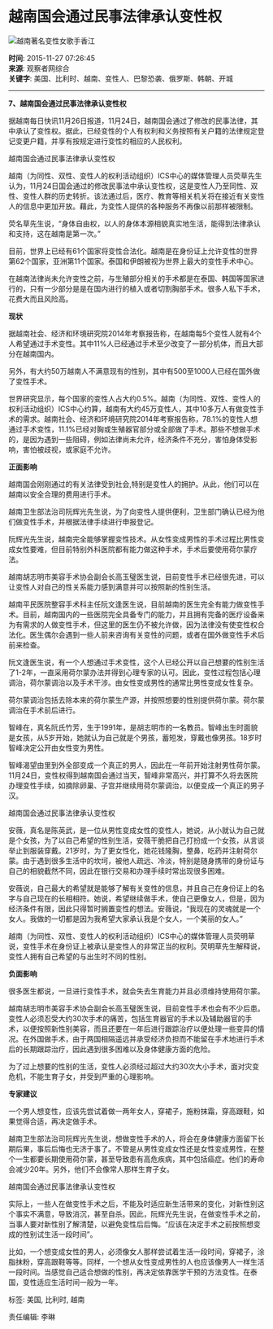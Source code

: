 # 越南国会通过民事法律承认变性权

![越南著名变性女歌手香江](http://i.guancha.cn/news/2015/11/27/20151127083621305.jpg)

**时间**: 2015-11-27 07:26:45  
**来源**: 观察者网综合  
**关键字**: 美国、比利时、越南、变性人、巴黎恐袭、俄罗斯、韩朝、开城

---

**7、越南国会通过民事法律承认变性权**

据越南每日快讯11月26日报道，11月24日，越南国会通过了修改的民事法律，其中承认了变性权。据此，已经变性的个人有权利和义务按照有关户籍的法律规定登记变更户籍，并享有按规定进行变性的相应的人民权利。

越南国会通过民事法律承认变性权

越南（为同性、双性、变性人的权利活动组织）ICS中心的媒体管理人员荧草先生认为，11月24日国会通过的修改民事法中承认变性权，这是变性人乃至同性、双性、变性人群的历史转折。该法通过后，医疗、教育等相关机关将在接近有关变性人的信息中更加开放。藉此，为变性人提供的各种服务不再像以前那样被限制。

荧名草先生说，“身体自由权，以人的身体本源相貌真实地生活，能得到法律承认和支持，这在越南是第一次。”

目前，世界上已经有61个国家将变性合法化。越南是在身份证上允许变性的世界第62个国家，亚洲第11个国家。泰国和伊朗被视为世界上最大的变性手术中心。

在越南法律尚未允许变性之前，与生殖部分相关的手术都是在泰国、韩国等国家进行的，只有一少部分是是在国内进行的植入或者切割胸部手术。很多人私下手术，花费大而且风险高。

**现状**

据越南社会、经济和环境研究院2014年考察报告称，在越南每5个变性人就有4个人希望通过手术变性。其中11%人已经通过手术至少改变了一部分机体，而且大部分在越南国内。

另外，有大约50万越南人不满意现有的性别，其中有500至1000人已经在国外做了变性手术。

世界研究显示，每个国家的变性人占大约0.5%。越南（为同性、双性、变性人的权利活动组织）ICS中心约算，越南有大约45万变性人，其中10多万人有做变性手术的需求。越南社会、经济和环境研究院2014年考察报告称，78.1%的变性人想通过手术变性，11.1%已经对胸或生殖器官部分或全部做了手术。那些不想做手术的，是因为遇到一些阻碍，例如法律尚未允许，经济条件不充分，害怕身体受影响，害怕被歧视，或家庭不允许。

**正面影响**

越南国会刚刚通过的有关法律受到社会,特别是变性人的拥护。从此，他们可以在越南以安全合理的费用进行手术。

越南卫生部法治司阮辉光先生说，为了向变性人提供便利，卫生部门确认已经为他们做变性手术，并根据法律手续进行申报登记。

阮辉光先生说，越南完全能够掌握变性技术。从女性变成男性的手术过程比男性变成女性要难，但目前特别外科医院都有能力做这种手术，手术后要使用荷尔蒙疗法。

越南胡志明市美容手术协会副会长高玉璧医生说，目前变性手术已经很先进，可以让变性人对自己的性关系能力感到满意并可以按照新的性别生活。

越南平民医院整容手术科主任阮文逢医生说，目前越南的医生完全有能力做变性手术。目前，越南国内的一些医院完全具备专门的能力，并且拥有完备的医疗设备来为有需求的人做变性手术，但这里的医生仍不被允许做，因为法律没有使变性权合法化。医生偶尔会遇到一些人前来咨询有关变性的问题，或者在国外做变性手术后前来检查。

阮文逢医生说，有一个人想通过手术变性，这个人已经公开以自己想要的性别生活了1-2年，一直采用荷尔蒙办法并得到心理专家的认可。因此，变性过程包括心理调治，荷尔蒙调治以及手术干涉。由女性变成男性的通常比男性变成女性复杂。

荷尔蒙调治包括去除本来的荷尔蒙生产源，并按照想要的性别提供荷尔蒙。荷尔蒙调治在手术前后进行。

智峰在，真名阮氏竹芳，生于1991年，是胡志明市的一名教员。智峰出生时面貌是女孩，从5岁开始，她就认为自己就是个男孩，蓄短发，穿戴也像男孩。18岁时智峰决定公开由女性变为男性。

智峰渴望由里到外全部变成一个真正的男人，因此在一年前开始注射男性荷尔蒙。11月24日，变性权得到越南国会通过当天，智峰非常高兴，并打算不久将去医院办理变性手续，如摘除卵巢、子宫并继续用荷尔蒙调治，以便变成一个真正的男子汉。

越南国会通过民事法律承认变性权

安薇，真名是陈英武，是一位从男性变成女性的变性人，她说，从小就认为自己就是个女孩，为了以自己希望的性别生活，安薇干脆把自己打扮成一个女孩，从言谈举止到服装穿戴。21岁时，为了更女性化，她花钱隆胸，整鼻，吃药并注射荷尔蒙。由于遇到很多生活中的坎坷，被他人疏远、冷淡，特别是随身携带的身份证与自己的相貌截然不同，因此在银行交易和办理手续时常出现很多困难。

安薇说，自己最大的希望就是能够了解有关变性的信息，并且自己在身份证上的名字与自己现在的长相相符。她说，希望继续做手术，使自己更像女人，但是，因为经济条件有限，因此只得暂时搁置变性的想法。安薇说，“我现在的灵魂就是一个女人。我做的一切都是因为我希望大家承认我是个女人，一个美丽的女人。”

越南（为同性、双性、变性人的权利活动组织）ICS中心的媒体管理人员荧明草说，变性手术在身份证上被承认是变性人的非常正当的权利。荧明草先生解释说，变性人拥有自己希望的与出生时不同的性别。

**负面影响**

很多医生都说，一旦进行变性手术，就会失去生育能力并且必须维持使用荷尔蒙。

越南胡志明市美容手术协会副会长高玉璧医生说，目前变性手术也会有不少后患。变性人必须忍受大约30次手术的痛苦，包括生育器官的手术以及辅助器官的手术，以便按照新性别美容，而且还要在一年后进行跟踪治疗以便处理一些变异的情况。在外国做手术，由于两国相隔遥远并承受经济负担而不能留在手术地进行手术后的长期跟踪治疗，因此遇到很多困难以及身体健康方面的危险。

为了过上想要的性别的生活，变性人必须经过超过大约30次大小手术，面对灾变危机，不能生育子女，并受到严重的心理影响。

**专家建议**

一个男人想变性，应该先尝试着做一两年女人，穿裙子，施粉抹霜，穿高跟鞋，如果觉得合适，再决定做手术。

越南卫生部法治司阮辉光先生说，想做变性手术的人，将会在身体健康方面留下长期后果，事后后悔也无济于事了。不管是从男性变成女性还是女性变成男性，在整个一生都要长期使用荷尔蒙，甚至导致患有高危疾病，其中包括癌症。他们的寿命会减少20年。另外，他们不会像常人那样生育子女。

越南国会通过民事法律承认变性权

实际上，一些人在做变性手术之后，不能及时适应新生活带来的变化，对新性别这个事实不满意，导致消沉，甚至自杀。因此，阮辉光先生说，在做变性手术之前，当事人要对新性别了解清楚，以避免变性后后悔。“应该在决定手术之前按照想变成的性别试生活一段时间”。

比如，一个想变成女性的男人，必须像女人那样尝试着生活一段时间，穿裙子，涂脂抹粉，穿高跟鞋等等。同样，一个想从女性变成男性的人也应该像男人一样生活一段时间。当感觉自己适合想做的性别，再决定依靠医学干预的方法变性。在泰国，变性适应生活时间一般为一年。

标签: 美国, 比利时, 越南

责任编辑: 李晽